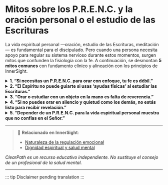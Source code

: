 ﻿# Mitos sobre los P.R.E.N.C. y la oración personal o el estudio de las Escrituras

La vida espiritual personal —oración, estudio de las Escrituras, meditación— es fundamental para el discipulado. Pero cuando una persona necesita apoyo para regular su sistema nervioso durante estos momentos, surgen mitos que confunden la fisiología con la fe. A continuación, se desmontan **5 mitos comunes** con fundamento clínico y alineación con los principios de InnerSight.

<details>
<summary><strong>1. “Si necesitas un P.R.E.N.C. para orar con enfoque, tu fe es débil.”</strong></summary>
<p><strong>Realidad:</strong> La fe no se mide por la capacidad de mantener la atención sin apoyo, sino por el deseo sincero de acercarse a Dios. Para personas con TEPT-C, autismo o disregulación sensorial, un P.R.E.N.C. (como una prenda de compresión o un objeto táctil) reduce la hipervigilancia y permite que el corazón se enfoque en la oración, no en el caos interno.<br><strong>Riesgo:</strong> Se confunde la fisiología neurológica con la calidad espiritual, generando culpa por necesidades legítimas.</p>
</details>

<details>
<summary><strong>2. “El Espíritu no puede guiarte si usas ‘ayudas físicas’ al estudiar las Escrituras.”</strong></summary>
<p><strong>Realidad:</strong> El Espíritu Santo no se retira por el uso de herramientas que permiten mayor presencia mental. Al contrario, como enseña <em>InnerSight – Fundamentos Psicológicos</em>, cuando el sistema nervioso está regulado, es más receptivo a la inspiración. El Salvador usó objetos físicos (barro, saliva) para sanar; Dios honra los medios que facilitan la conexión con Él.<br><strong>Riesgo:</strong> Se espiritualiza la “autosuficiencia”, excluyendo a quienes necesitan apoyo para acceder a las Escrituras con paz.</p>
</details>

<details>
<summary><strong>3. “Orar o estudiar con un objeto en la mano es falta de reverencia.”</strong></summary>
<p><strong>Realidad:</strong> Para muchas personas, tocar un objeto con textura específica (una pulsera, una piedra lisa, una prenda interior) es una forma de grounding somático que evita la disociación. Sin ello, podrían “flotar” mentalmente y no estar presentes en absoluto durante la oración o el estudio.<br><strong>Riesgo:</strong> Se interpreta la autorregulación como distracción, cuando en realidad es un acto de devoción activa para permanecer en el momento sagrado.</p>
</details>

<details>
<summary><strong>4. “Si no puedes orar en silencio y quietud como los demás, no estás listo para recibir revelación.”</strong></summary>
<p><strong>Realidad:</strong> La revelación no requiere un cuerpo “normal”, sino un corazón dispuesto. Como afirma <em>InnerSight – Dignidad espiritual y salud mental</em>, Dios conoce las necesidades reales de Sus hijos y se comunica con ellos en la forma que pueden recibir. Un joven con autismo que se balancea suavemente mientras ora puede estar más cerca del Espíritu que alguien quieto pero distraído.<br><strong>Riesgo:</strong> Se impone un estándar externo de espiritualidad que niega la diversidad del cuerpo de Cristo.</p>
</details>

<details>
<summary><strong>5. “Depender de un P.R.E.N.C. para la vida espiritual personal muestra que no confías en el Señor.”</strong></summary>
<p><strong>Realidad:</strong> Confianza en el Señor no significa rechazar los recursos que Él ha permitido que existan, incluyendo la neurociencia, la terapia y las estrategias corporales de autorregulación. Como enseña <em>InnerSight – Naturaleza de la regulación emocional</em>, estas necesidades no son caprichos, sino respuestas adaptativas legítimas.<br><strong>Riesgo:</strong> Se crea una falsa dicotomía entre fe y funcionalidad, llevando a personas fieles a forzar la “presencia espiritual” desde un estado de alarma, lo que puede causar agotamiento, desánimo y distanciamiento de Dios.</p>
</details>

---

> 🔗 **Relacionado en InnerSight**:  
> - [Naturaleza de la regulación emocional](https://inner-clarity.github.io/InnerSight/es#naturaleza-de-la-regulación-emocional)  
> - [Dignidad espiritual y salud mental](https://inner-clarity.github.io/InnerSight/es#dignidad-espiritual-y-salud-mental)

*ClearPath es un recurso educativo independiente. No sustituye el consejo de un profesional de la salud mental.*

---

::: tip
Disclaimer pending translation
:::
